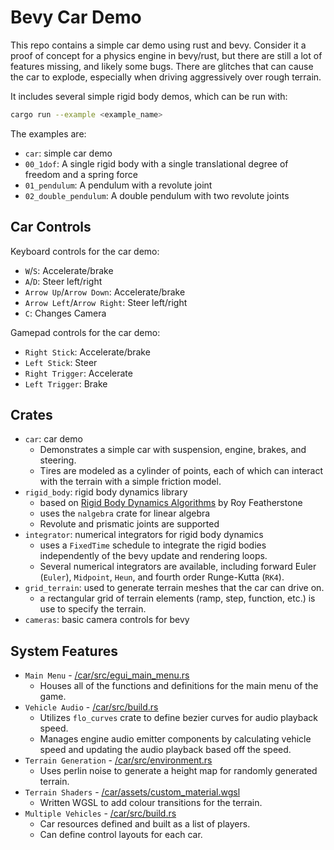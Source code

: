 # Bevy Car Demo
This repo contains a simple car demo using rust and bevy. Consider it a proof of concept for a physics engine in bevy/rust, but there are still a lot of features missing, and likely some bugs. There are glitches that can cause the car to explode, especially when driving aggressively over rough terrain.

It includes several simple rigid body demos, which can be run with:
```bash
cargo run --example <example_name>
```
The examples are:
- `car`: simple car demo
- `00_1dof`: A single rigid body with a single translational degree of freedom and a spring force
- `01_pendulum`: A pendulum with a revolute joint
- `02_double_pendulum`: A double pendulum with two revolute joints

## Car Controls
Keyboard controls for the car demo:
- `W`/`S`: Accelerate/brake
- `A`/`D`: Steer left/right
- `Arrow Up`/`Arrow Down`: Accelerate/brake
- `Arrow Left`/`Arrow Right`: Steer left/right
- `C`: Changes Camera

Gamepad controls for the car demo:
- `Right Stick`: Accelerate/brake
- `Left Stick`: Steer
- `Right Trigger`: Accelerate
- `Left Trigger`: Brake

## Crates
- `car`: car demo
    - Demonstrates a simple car with suspension, engine, brakes, and steering.
    - Tires are modeled as a cylinder of points, each of which can interact with the terrain with a simple friction model.
- `rigid_body`: rigid body dynamics library
    - based on [Rigid Body Dynamics Algorithms](https://link.springer.com/book/10.1007/978-1-4899-7560-7) by Roy Featherstone
    - uses the `nalgebra` crate for linear algebra
    - Revolute and prismatic joints are supported
- `integrator`: numerical integrators for rigid body dynamics
    - uses a `FixedTime` schedule to integrate the rigid bodies independently of the bevy update and rendering loops.
    - Several numerical integrators are available, including forward Euler (`Euler`), `Midpoint`, `Heun`, and fourth order Runge-Kutta (`RK4`). 
- `grid_terrain`: used to generate terrain meshes that the car can drive on. 
    - a rectangular grid of terrain elements (ramp, step, function, etc.) is use to specify the terrain. 
- `cameras`: basic camera controls for bevy

## System Features
- `Main Menu` - [/car/src/egui_main_menu.rs](car/src/main_menu.rs)
    - Houses all of the functions and definitions for the main menu of the game.
- `Vehicle Audio` - [/car/src/build.rs](car/src/main_menu.rs)
    - Utilizes `flo_curves` crate to define bezier curves for audio playback speed.
    - Manages engine audio emitter components by calculating vehicle speed and updating the audio playback based off the speed.
- `Terrain Generation` - [/car/src/environment.rs](car/src/environment.rs)
    - Uses perlin noise to generate a height map for randomly generated terrain.
- `Terrain Shaders` - [/car/assets/custom_material.wgsl](car/assets/shaders/custom_material.wgsl)
    - Written WGSL to add colour transitions for the terrain.
- `Multiple Vehicles` - [/car/src/build.rs](car/src/main_menu.rs)
    - Car resources defined and built as a list of players.
    - Can define control layouts for each car.